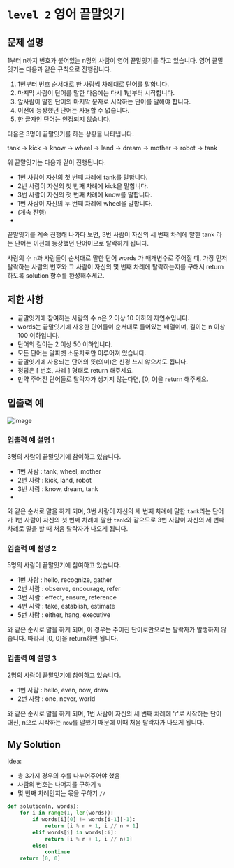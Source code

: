 # `level 2` 영어 끝말잇기

## 문제 설명
1부터 n까지 번호가 붙어있는 n명의 사람이 영어 끝말잇기를 하고 있습니다. 영어 끝말잇기는 다음과 같은 규칙으로 진행됩니다.

1. 1번부터 번호 순서대로 한 사람씩 차례대로 단어를 말합니다.
2. 마지막 사람이 단어를 말한 다음에는 다시 1번부터 시작합니다.
3. 앞사람이 말한 단어의 마지막 문자로 시작하는 단어를 말해야 합니다.
4. 이전에 등장했던 단어는 사용할 수 없습니다.
5. 한 글자인 단어는 인정되지 않습니다.

다음은 3명이 끝말잇기를 하는 상황을 나타냅니다.

tank → kick → know → wheel → land → dream → mother → robot → tank

위 끝말잇기는 다음과 같이 진행됩니다.

- 1번 사람이 자신의 첫 번째 차례에 tank를 말합니다.
- 2번 사람이 자신의 첫 번째 차례에 kick을 말합니다.
- 3번 사람이 자신의 첫 번째 차례에 know를 말합니다.
- 1번 사람이 자신의 두 번째 차례에 wheel을 말합니다.
- (계속 진행)
- 
끝말잇기를 계속 진행해 나가다 보면, 3번 사람이 자신의 세 번째 차례에 말한 tank 라는 단어는 이전에 등장했던 단어이므로 탈락하게 됩니다.

사람의 수 n과 사람들이 순서대로 말한 단어 words 가 매개변수로 주어질 때, 가장 먼저 탈락하는 사람의 번호와 그 사람이 자신의 몇 번째 차례에 탈락하는지를 구해서 return 하도록 solution 함수를 완성해주세요.

## 제한 사항
- 끝말잇기에 참여하는 사람의 수 n은 2 이상 10 이하의 자연수입니다.
- words는 끝말잇기에 사용한 단어들이 순서대로 들어있는 배열이며, 길이는 n 이상 100 이하입니다.
- 단어의 길이는 2 이상 50 이하입니다.
- 모든 단어는 알파벳 소문자로만 이루어져 있습니다.
- 끝말잇기에 사용되는 단어의 뜻(의미)은 신경 쓰지 않으셔도 됩니다.
- 정답은 [ 번호, 차례 ] 형태로 return 해주세요.
- 만약 주어진 단어들로 탈락자가 생기지 않는다면, [0, 0]을 return 해주세요.

## 입출력 예
![image](https://github.com/ultimate-mj/Coding-test-practice/assets/122213470/93388abc-b28a-424e-afab-a2c2bc7d439e)

### 입출력 예 설명 1
3명의 사람이 끝말잇기에 참여하고 있습니다.

- 1번 사람 : tank, wheel, mother
- 2번 사람 : kick, land, robot
- 3번 사람 : know, dream, tank
- 
와 같은 순서로 말을 하게 되며, 3번 사람이 자신의 세 번째 차례에 말한 `tank`라는 단어가 1번 사람이 자신의 첫 번째 차례에 말한 `tank`와 같으므로 3번 사람이 자신의 세 번째 차례로 말을 할 때 처음 탈락자가 나오게 됩니다.

### 입출력 예 설명 2
5명의 사람이 끝말잇기에 참여하고 있습니다.

- 1번 사람 : hello, recognize, gather
- 2번 사람 : observe, encourage, refer
- 3번 사람 : effect, ensure, reference
- 4번 사람 : take, establish, estimate
- 5번 사람 : either, hang, executive

와 같은 순서로 말을 하게 되며, 이 경우는 주어진 단어로만으로는 탈락자가 발생하지 않습니다. 따라서 [0, 0]을 return하면 됩니다.

### 입출력 예 설명 3
2명의 사람이 끝말잇기에 참여하고 있습니다.

- 1번 사람 : hello, even, now, draw
- 2번 사람 : one, never, world

와 같은 순서로 말을 하게 되며, 1번 사람이 자신의 세 번째 차례에 'r'로 시작하는 단어 대신, n으로 시작하는 `now`를 말했기 때문에 이때 처음 탈락자가 나오게 됩니다.

## My Solution

Idea:
- 총 3가지 경우의 수를 나누어주어야 했음
- 사람의 번호는 나머지를 구하기 `%`
- 몇 번째 차례인지는 몫을 구하기 `//`

```python
def solution(n, words):
    for i in range(1, len(words)):
        if words[i][0] != words[i-1][-1]:
            return [i % n + 1, i // n + 1]
        elif words[i] in words[:i]:
            return [i % n + 1, i // n+1]
        else:
            continue
    return [0, 0]
```

